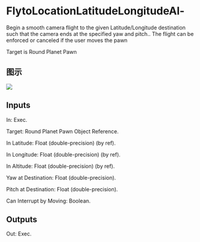 # FlytoLocationLatitudeLongitudeAl-

Begin a smooth camera flight to the given Latitude/Longitude destination such that the camera ends at the specified yaw and pitch.. The flight can be enforced or canceled if the user moves the pawn

Target is Round Planet Pawn

## 图示

![]($-20221218-19003223.png)

## Inputs

In: Exec.

Target: Round Planet Pawn Object Reference.

In Latitude: Float (double-precision) (by ref).

In Longitude: Float (double-precision) (by ref).

In Altitude: Float (double-precision) (by ref).

Yaw at Destination: Float (double-precision).

Pitch at Destination: Float (double-precision).

Can Interrupt by Moving: Boolean.  

## Outputs

Out: Exec.

